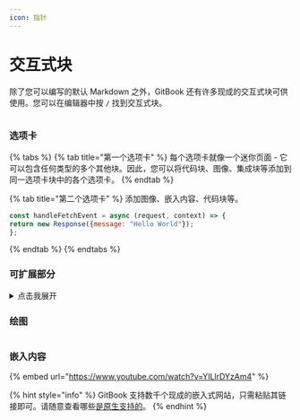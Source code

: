 ```yaml
---
icon: 指针
---
```


# 交互式块

除了您可以编写的默认 Markdown 之外，GitBook 还有许多现成的交互式块可供使用。您可以在编辑器中按 `/` 找到交互式块。

<figure><img src="https://gitbookio.github.io/onboarding-template-images/interactive-hero.png" alt=""><figcaption></figcaption></figure>

### 选项卡

{% tabs %}
{% tab title="第一个选项卡" %}
每个选项卡就像一个迷你页面 - 它可以包含任何类型的多个其他块。因此，您可以将代码块、图像、集成块等添加到同一选项卡块中的各个选项卡。
{% endtab %}

{% tab title="第二个选项卡" %}
添加图像、嵌入内容、代码块等。

```javascript
const handleFetchEvent = async (request, context) => {
return new Response({message: "Hello World"});
};
```
{% endtab %}
{% endtabs %}

### 可扩展部分

<details>

<summary>点击我展开</summary>

可扩展块有助于压缩原本冗长的段落。它们在分步指南和常见问题解答中也非常有用。

</details>

### 绘图

<img alt="" class="gitbook-drawing">

### 嵌入内容

{% embed url="https://www.youtube.com/watch?v=YILlrDYzAm4" %}

{% hint style="info" %}
GitBook 支持数千个现成的嵌入式网站，只需粘贴其链接即可。请随意查看哪些[是原生支持的](https://iframely.com)。
{% endhint %}

